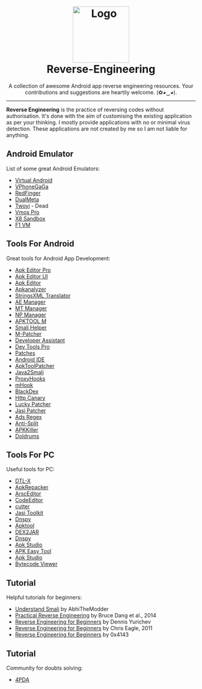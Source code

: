 <h1 align="center">
  <img src="https://encrypted-tbn0.gstatic.com/images?q=tbn:ANd9GcTFapV2IYgXmzHqM3oQTnzQwBDolmiehF9BLQ&usqp=CAU" alt="Logo" width="150">
  <br>
  Reverse-Engineering
</h1>

<p align="center">
A collection of awesome Android app reverse engineering resources. Your contributions and suggestions are heartily welcome. (✿◕‿◕).
</p>

---

**Reverse Engineering** is the practice of reversing codes without authorisation. It's done with the aim of customising the existing application as per your thinking. I mostly provide applications with no or minimal virus detection. These applications are not created by me so I am not liable for anything.

## Android Emulator

List of some great Android Emulators:

- [Virtual Android](https://play.google.com/store/apps/details?id=com.pspace.vandroid)
- [VPhoneGaGa](https://drive.google.com/uc?id=18uy6qDK7kJKPbTgsguOpBMm9Q2HnDn4B&export=download)
- [RedFinger](https://play.google.com/store/apps/details?id=com.redfinger.global)
- [DualMeta](https://github.com/FSpaceCore/SpaceCore/releases)
- [Twoyi](https://4pda.to/forum/index.php?showtopic=1041895) - Dead 
- [Vmos Pro](https://4pda.to/forum/index.php?showtopic=961828)
- [X8 Sandbox](https://4pda.to/forum/index.php?showtopic=1004655)
- [F1 VM](https://4pda.to/forum/index.php?showtopic=1004655)

## Tools For Android

Great tools for Android App Development:

- [Apk Editor Pro](https://www.mediafire.com/file/j7mwwbhn27gpkpt/Apk_Editor_v.2.3.4-MinAPI26.apk/file)
- [Apk Editor UI](https://www.mediafire.com/file/pdj39cn9gc5fh6t/APK_Editor_UI_v3.0.6_Final_Release.apk/file)
- [Apk Editor](https://www.mediafire.com/file/wcudjowobba978g/APK_Editor_Pro.apk/file)
- [Apkanalyzer](https://4pda.to/forum/index.php?showtopic=1037391)
- [StringsXML Translator](https://4pda.to/forum/index.php?showtopic=960772)
- [AE Manager](https://www.mediafire.com/file/u0o80ibqhcee95b/AE+Manager(Pink).apk/file)
- [MT Manager](https://4pda.to/forum/index.php?showtopic=548542)
- [NP Manager](https://4pda.to/forum/index.php?showtopic=966965)
- [APKTOOL M](https://maximoff.su/apktool/?lang=en)
- [Smali Helper](https://smalihelper.blogspot.com/)
- [M-Patcher](https://maximoff.su/mpatcher/)
- [Developer Assistant](https://4pda.to/forum/index.php?showtopic=897774)
- [Dev Tools Pro](https://4pda.to/forum/index.php?showtopic=958291)
- [Patches](https://4pda.to/forum/index.php?showtopic=575450&st=17480#entry109934480)
- [Android IDE](http://androidide.com)
- [ApkToolPatcher](https://4pda.to/forum/index.php?showtopic=882654)
- [Java2Smali](https://www.mediafire.com/file/4xk0cde1t27nxmy/Java2Smali_3.2-release.apk/file)
- [ProxyHooks](https://www.mediafire.com/file/d2t88bahph1gboe/ProxyHooks_v2.0.dex/file)
- [mHook](https://www.mediafire.com/file/0i1w09zhuwbuxxe/mHook%25E7%25AE%25A1%25E7%2590%2586%25E5%2599%25A8.apk/file)
- [BlackDex](https://github.com/CodingGay/BlackDex)
- [Http Canary](https://4pda.to/forum/index.php?showtopic=957572&st=60#entry92625117)
- [Lucky Patcher](https://4pda.to/forum/index.php?showtopic=298302)
- [Jasi Patcher](https://4pda.to/forum/index.php?showtopic=780420)
- [Ads Regex](https://www.mediafire.com/file/c6rodlk41myp423/Ads_Regex_3.0.apk/file)
- [Anti-Split](https://www.mediafire.com/file/w144fccetgrrny7/AntiSplit-Merge.apk/file)
- [APKKiller](https://github.com/aimardcr/APKKiller)
- [Doldrums](https://github.com/rscloura/Doldrums)

## Tools For PC

Useful tools for PC:

- [DTL-X](https://github.com/Gameye98/DTL-X)
- [ApkRepacker](https://github.com/MrIkso/ApkRepacker)
- [ArscEditor](https://github.com/MrIkso/ArscEditor)
- [CodeEditor](https://github.com/MrIkso/CodeEditor-1)
- [cutter](https://github.com/rizinorg/cutter)
- [Jasi Toolkit](https://jasi2169.com/jasi-toolkit/)
- [Dnspy](https://github.com/dnSpy/dnSpy)
- [Apktool](https://ibotpeaches.github.io/Apktool/)
- [DEX2JAR](https://github.com/pxb1988/dex2jar)
- [Dnspy](https://github.com/dnSpy/dnSpy)
- [Apk Studio](https://github.com/vaibhavpandeyvpz/apkstudio)
- [APK Easy Tool](https://forum.xda-developers.com/t/tool-windows-apk-easy-tool-v1-59-2-2021-04-03.3333960/)
- [Apk Studio](https://github.com/vaibhavpandeyvpz/apkstudio)
- [Bytecode Viewer](https://github.com/Konloch/bytecode-viewer)

## Tutorial

Helpful tutorials for beginners:

- [Understand Smali](https://github.com/OshekharO/Reverse-Engineering/wiki) by AbhiTheModder
- [Practical Reverse Engineering](http://www.wiley.com/WileyCDA/WileyTitle/productCd-1118787315.html) by Bruce Dang et al., 2014
- [Reverse Engineering for Beginners](http://beginners.re/) by Dennis Yurichev
- [Reverse Engineering for Beginners](https://nostarch.com/idapro2.htm) by Chris Eagle, 2011
- [Reverse Engineering for Beginners](https://github.com/0x4143/malware-gems) by 0x4143

## Tutorial

Community for doubts solving:

- [4PDA](https://4pda.to/)
